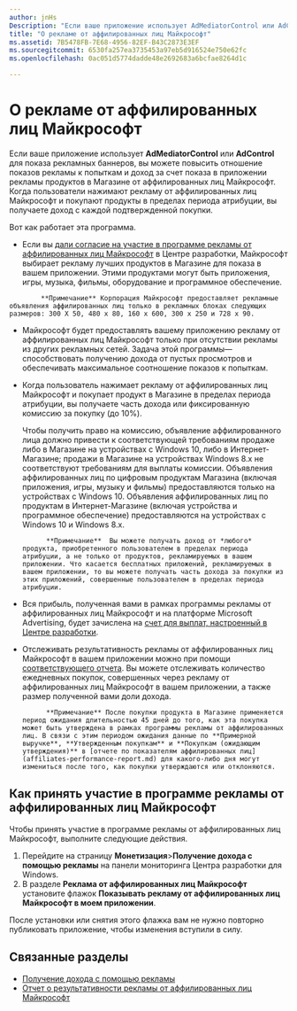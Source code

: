 ```yaml
---
author: jnHs
Description: "Если ваше приложение использует AdMediatorControl или AdControl для показа рекламных баннеров, вы можете повысить отношение показов рекламы к попыткам и доход за счет показа в приложении рекламы от аффилированных лиц Майкрософт."
title: "О рекламе от аффилированных лиц Майкрософт"
ms.assetid: 7B5478FB-7E68-4956-82EF-B43C2873E3EF
ms.sourcegitcommit: 6530fa257ea3735453a97eb5d916524e750e62fc
ms.openlocfilehash: 0ac051d5774dadde48e2692683a6bcfae8264d1c

---
```


# О рекламе от аффилированных лиц Майкрософт

Если ваше приложение использует **AdMediatorControl** или **AdControl** для показа рекламных баннеров, вы можете повысить отношение показов рекламы к попыткам и доход за счет показа в приложении рекламы продуктов в Магазине от аффилированных лиц Майкрософт. Когда пользователи нажимают рекламу от аффилированных лиц Майкрософт и покупают продукты в пределах периода атрибуции, вы получаете доход с каждой подтвержденной покупки.

Вот как работает эта программа.

* Если вы [дали согласие на участие в программе рекламы от аффилированных лиц Майкрософт](#how-to-opt-in-to-affiliate-ads) в Центре разработки, Майкрософт выбирает рекламу лучших продуктов в Магазине для показа в вашем приложении. Этими продуктами могут быть приложения, игры, музыка, фильмы, оборудование и программное обеспечение.

 > 
            **Примечание** Корпорация Майкрософт предоставляет рекламные объявления аффилированных лиц только в рекламных блоках следующих размеров: 300 X 50, 480 x 80, 160 x 600, 300 x 250 и 728 x 90.

* Майкрософт будет предоставлять вашему приложению рекламу от аффилированных лиц Майкрософт только при отсутствии рекламы из других рекламных сетей. Задача этой программы— способствовать получению дохода от пустых просмотров и обеспечивать максимальное соотношение показов к попыткам.
* Когда пользователь нажимает рекламу от аффилированных лиц Майкрософт и покупает продукт в Магазине в пределах периода атрибуции, вы получаете часть дохода или фиксированную комиссию за покупку (до 10%). 
  
  Чтобы получить право на комиссию, объявление аффилированного лица должно привести к соответствующей требованиям продаже либо в Магазине на устройствах с Windows 10, либо в Интернет-Магазине; продажи в Магазине на устройствах Windows 8.x не соответствуют требованиям для выплаты комиссии. Объявления аффилированных лиц по цифровым продуктам Магазина (включая приложения, игры, музыку и фильмы) предоставляются только на устройствах с Windows 10. Объявления аффилированных лиц по продуктам в Интернет-Магазине (включая устройства и программное обеспечение) предоставляются на устройствах с Windows 10 и Windows 8.x.

    > 
            **Примечание**  Вы можете получать доход от *любого* продукта, приобретенного пользователем в пределах периода атрибуции, а не только от продуктов, рекламируемых в вашем приложении. Что касается бесплатных приложений, рекламируемых в вашем приложении, то вы можете получать часть дохода за покупки из этих приложений, совершенные пользователем в пределах периода атрибуции.

* Вся прибыль, полученная вами в рамках программы рекламы от аффилированных лиц Майкрософт и на платформе Microsoft Advertising, будет зачислена на [счет для выплат, настроенный в Центре разработки](setting-up-your-payout-account-and-tax-forms.md).
* Отслеживать результативность рекламы от аффилированных лиц Майкрософт в вашем приложении можно при помощи [соответствующего отчета](affiliates-performance-report.md). Вы можете отслеживать количество ежедневных покупок, совершенных через рекламу от аффилированных лиц Майкрософт в вашем приложении, а также размер полученной вами доли дохода.  

  > 
            **Примечание** После покупки продукта в Магазине применяется период ожидания длительностью 45 дней до того, как эта покупка может быть утверждена в рамках программы рекламы от аффилированных лиц. В связи с этим периодом ожидания данные по **Примерной выручке**, **Утвержденным покупкам** и **Покупкам (ожидающим утверждения)** в [отчете по показателям аффилированных лиц](affiliates-performance-report.md) для какого-либо дня могут измениться после того, как покупки утверждаются или отклоняются.

## Как принять участие в программе рекламы от аффилированных лиц Майкрософт

Чтобы принять участие в программе рекламы от аффилированных лиц Майкрософт, выполните следующие действия.

1. Перейдите на страницу **Монетизация**&gt;**Получение дохода с помощью рекламы** на панели мониторинга Центра разработки для Windows.
2. В разделе **Реклама от аффилированных лиц Майкрософт** установите флажок **Показывать рекламу от аффилированных лиц Майкрософт в моем приложении**.

После установки или снятия этого флажка вам не нужно повторно публиковать приложение, чтобы изменения вступили в силу.


## Связанные разделы


* [Получение дохода с помощью рекламы](monetize-with-ads.md)
* [Отчет о результативности рекламы от аффилированных лиц Майкрософт](affiliates-performance-report.md)



<!--HONumber=Jun16_HO4-->


